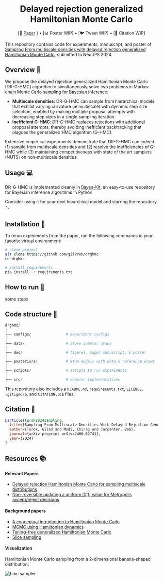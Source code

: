 <div align="center">

# Delayed rejection generalized Hamiltonian Monte Carlo

<!-- ![License](https://img.shields.io/badge/license-MIT-red.svg) 
![Python](https://img.shields.io/badge/python-3.9%2B-blue.svg)
![Numpy](https://img.shields.io/badge/numpy-1.21.2-blue.svg) -->

</div>
<p align="center">
   [📃 <a href="https://arxiv.org/abs/2406.02741" target="_blank">Paper</a> ] • [📊 Poster WIP] • [🐦 Tweet WIP] • [📄 Citation WIP]<br>
</p>

This repository contains code for experiments, manuscript, and poster of [Sampling From multiscale densities with delayed rejection generalized Hamiltonian Monte Carlo](https://arxiv.org/abs/2406.02741), submitted to NeurIPS 2024.

## Overview :telescope:

We propose the delayed rejection generalized Hamiltonian Monte Carlo (DR-G-HMC) algorithm to simultaneously solve two problems in Markov chain Monte Carlo sampling for Bayesian inference:

- **Multiscale densities**: DR-G-HMC can sample from hierarchical models that exhibit varying curvature (ie multiscale) with dynamic step size selection, enabled by making multiple proposal attempts with decreasing step sizes in a single sampling iteration.
- **Inefficient G-HMC**: DR-G-HMC replaces rejections with additional proposal attempts, thereby avoiding inefficient backtracking that plagues the generalized HMC algorithm (G-HMC).

Extensive emperical experiments demonstrate that DR-G-HMC can indeed (1) sample from multiscale densities and (2) resolve the inefficiencies of G-HMC while (3) maintaining competitiveness with state of the art samplers (NUTS) on non-multiscale densities.

## Usage :computer:

DR-G-HMC is implemented cleanly in [Bayes-Kit](https://github.com/flatironinstitute/bayes-kit), an easy-to-use repository for Bayesian inference algorithms in Python.

Consider using it for your next hiearchical model and starring the repository :star:.

<!-- 
## Details :mag:

**Background:** Markov chain Monte Carlo (MCMC) methods are a class of algorithms to generate samples from intractable probability densities. Gradient-based MCMC methods, such as Hamiltonian Monte Carlo (HMC), are widely successful because of their efficency in high dimensions.

**Problem:** HMC struggles when the target density is *multiscale* i.e. contains curvature that varies throughout the density. In this setting, a large leapfrog step size is needed to *efficiently* explore low curvature regions, while a small leapfrog step size is needed to *accurately* explore high curvature regions.

Multiscale geometry is a pathology that frequently occurs in hiearchical models all over statistics: small changes to top level parameters may induce drastic changes to lower level parameters. (Also note that preconditioning with a mass matrix only helps with *constant* curvature).

**Solution:** We propose a new MCMC sampler, Delayed Rejection Generalized Hamiltonian Monte Carlo (DR-G-HMC), that can efficiently sample from multiscale densities.

With *delayed rejection*, we can make multiple proposal attempts in the same sampling iteration. If a proposal is rejected, we generate a new proposal with a smaller leapfrog step size, and thus larger acceptance probability. If we start with a large initial step size, we can efficiently explore low curvature regions. If the proposal is rejected, we can (repeatedly) generate a new proposal with a smaller step size, and thus larger acceptance probability, in high curvature regions. This allows for *dynamic* step size selection that can sample from multiscale densities.

With *generalized HMC*, we make this approach more efficient. Instead of using a small step size to traverse an entire HMC trajectory (comprised of many leapfrog steps), generalized HMC uses a small step size for a *single* leapfrog step. This allows for step size adaptation only where needed along a trajectory.

**Bonus:**  -->

## Installation :wrench:

To rerun experiments from the paper, run the following commands in your favorite virtual environment:

```bash
# clone project
git clone https://github.com/gil2rok/drghmc
cd drghmc

# install requirements
pip install -r requirements.txt
```

## How to run :rocket:

some steps

## Code structure :file_folder:

```python
drghmc/
│
├── configs/                # experiment configs
│
├── data/                   # store sampler draws
│
├── doc/                    # figures, paper manuscript, & poster
│
├── posteriors/             # Stan models with data & reference draws
│
├── scripts/                # scripts to run experiments
│
├── src/                    # sampler implementations
```

This repository also includes a `README.md`, `requirements.txt`, `LICENSE`, `.gitignore`, and `CITATION.bib` files.

## Citation :page_facing_up:

```bibtex
@article{turok2024sampling,
  title={Sampling From Multiscale Densities With Delayed Rejection Generalized Hamiltonian Monte Carlo},
  author={Turok, Gilad and Modi, Chirag and Carpenter, Bob},
  journal={arXiv preprint arXiv:2406.02741},
  year={2024}
}
```

## Resources :books:

#### Relevant Papers
- [Delayed rejection Hamiltonian Monte Carlo for sampling multiscale distributions](https://arxiv.org/abs/2110.00610)
- [Non-reversibly updating a uniform [0,1] value for Metropolis accept/reject decisions](https://arxiv.org/abs/2001.11950)

#### Background papers
- [A conceptual introduction to Hamiltonian Monte Carlo](https://arxiv.org/pdf/1701.02434.pdf)
- [MCMC using Hamiltonian dynamics](https://arxiv.org/pdf/1206.1901.pdf)
- [Tuning-free generalized Hamiltonian Monte Carlo](https://proceedings.mlr.press/v151/hoffman22a/hoffman22a.pdf)
- [Slice sampling](https://arxiv.org/abs/physics/0009028)

#### Visualization

Hamiltonian Monte Carlo sampling from a 2-dimensional banana-shaped distribution:

![hmc sampler](https://raw.githubusercontent.com/chi-feng/mcmc-demo/master/docs/hmc.gif)
